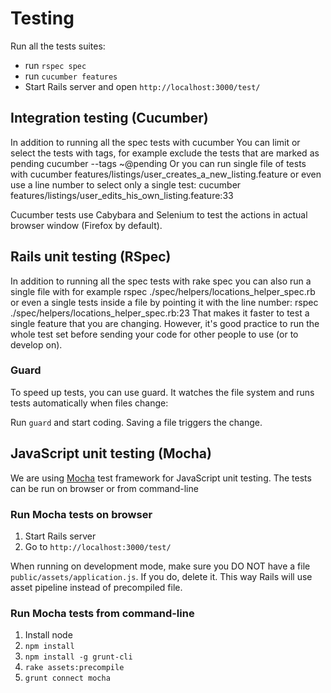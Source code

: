 # Testing

Run all the tests suites:

* run `rspec spec`
* run `cucumber features`
* Start Rails server and open `http://localhost:3000/test/`

## Integration testing (Cucumber)

In addition to running all the spec tests with cucumber You can limit or select the tests with tags, for example exclude the tests that are marked as pending cucumber --tags ~@pending Or you can run single file of tests with cucumber features/listings/user_creates_a_new_listing.feature or even use a line number to select only a single test: cucumber features/listings/user_edits_his_own_listing.feature:33

Cucumber tests use Cabybara and Selenium to test the actions in actual browser window (Firefox by default).

## Rails unit testing (RSpec)

In addition to running all the spec tests with rake spec you can also run a single file with for example rspec ./spec/helpers/locations_helper_spec.rb or even a single tests inside a file by pointing it with the line number: rspec ./spec/helpers/locations_helper_spec.rb:23 That makes it faster to test a single feature that you are changing. However, it's good practice to run the whole test set before sending your code for other people to use (or to develop on).

### Guard

To speed up tests, you can use guard. It watches the file system and runs tests automatically when files change:

Run `guard` and start coding. Saving a file triggers the change.

## JavaScript unit testing (Mocha)

We are using [Mocha](http://visionmedia.github.io/mocha/) test framework for JavaScript unit testing. The tests can be run on browser or from command-line

### Run Mocha tests on browser

1. Start Rails server
2. Go to `http://localhost:3000/test/`

When running on development mode, make sure you DO NOT have a file `public/assets/application.js`. If you do, delete it. This way Rails will use asset pipeline instead of precompiled file.

### Run Mocha tests from command-line

1. Install node
2. `npm install`
3. `npm install -g grunt-cli`
4. `rake assets:precompile`
5. `grunt connect mocha`
